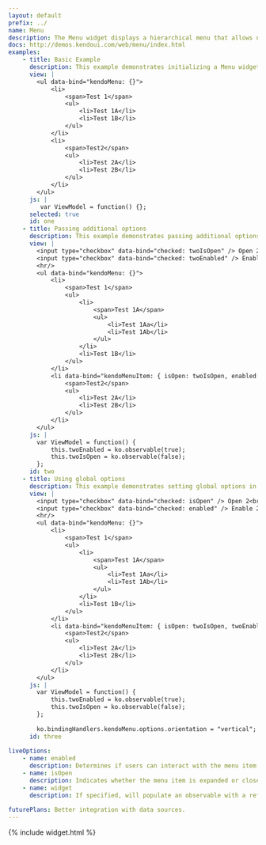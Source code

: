 ```yaml
---
layout: default
prefix: ../
name: Menu
description: The Menu widget displays a hierarchical menu that allows navigation and selection.
docs: http://demos.kendoui.com/web/menu/index.html
examples:
    - title: Basic Example
      description: This example demonstrates initializing a Menu widget with no additional options specified.
      view: |
        <ul data-bind="kendoMenu: {}">
            <li>
                <span>Test 1</span>
                <ul>
                    <li>Test 1A</li>
                    <li>Test 1B</li>
                </ul>
            </li>
            <li>
                <span>Test2</span>
                <ul>
                    <li>Test 2A</li>
                    <li>Test 2B</li>
                </ul>
            </li>
        </ul>
      js: |
         var ViewModel = function() {};
      selected: true
      id: one
    - title: Passing additional options
      description: This example demonstrates passing additional options in the data-bind attribute. The **kendoMenuItem** binding can be applied to child elements to control the behavior of individual menu items.
      view: |
        <input type="checkbox" data-bind="checked: twoIsOpen" /> Open 2<br/>
        <input type="checkbox" data-bind="checked: twoEnabled" /> Enable 2
        <hr/>
        <ul data-bind="kendoMenu: {}">
            <li>
                <span>Test 1</span>
                <ul>
                    <li>
                        <span>Test 1A</span>
                        <ul>
                            <li>Test 1Aa</li>
                            <li>Test 1Ab</li>
                        </ul>
                    </li>
                    <li>Test 1B</li>
                </ul>
            </li>
            <li data-bind="kendoMenuItem: { isOpen: twoIsOpen, enabled: twoEnabled }">
                <span>Test2</span>
                <ul>
                    <li>Test 2A</li>
                    <li>Test 2B</li>
                </ul>
            </li>
        </ul>
      js: |
        var ViewModel = function() {
            this.twoEnabled = ko.observable(true);
            this.twoIsOpen = ko.observable(false);
        };
      id: two
    - title: Using global options
      description: This example demonstrates setting global options in *ko.bindingHandlers.kendoMenu.options*. This helps to simplify the markup for settings that can be used as a default for all instances of this widget.
      view: |
        <input type="checkbox" data-bind="checked: isOpen" /> Open 2<br/>
        <input type="checkbox" data-bind="checked: enabled" /> Enable 2
        <hr/>
        <ul data-bind="kendoMenu: {}">
            <li>
                <span>Test 1</span>
                <ul>
                    <li>
                        <span>Test 1A</span>
                        <ul>
                            <li>Test 1Aa</li>
                            <li>Test 1Ab</li>
                        </ul>
                    </li>
                    <li>Test 1B</li>
                </ul>
            </li>
            <li data-bind="kendoMenuItem: { isOpen: twoIsOpen, twoEnabled: enabled }">
                <span>Test2</span>
                <ul>
                    <li>Test 2A</li>
                    <li>Test 2B</li>
                </ul>
            </li>
        </ul>
      js: |
        var ViewModel = function() {
            this.twoEnabled = ko.observable(true);
            this.twoIsOpen = ko.observable(false);
        };
        
        ko.bindingHandlers.kendoMenu.options.orientation = "vertical";
      id: three
      
liveOptions:
    - name: enabled
      description: Determines if users can interact with the menu item
    - name: isOpen
      description: Indicates whether the menu item is expanded or closed
    - name: widget
      description: If specified, will populate an observable with a reference to the actual widget
      
futurePlans: Better integration with data sources.
---
```


{% include widget.html %}

